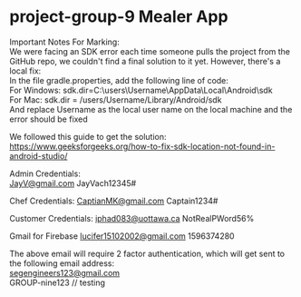 # project-group-9 Mealer App

Important Notes For Marking:  
We were facing an SDK error each time someone pulls the project from the GitHub repo, we couldn't find a final solution to it yet. However, there's a local fix:  
In the file gradle.properties, add the following line of code:  
For Windows: sdk.dir=C:\\users\\Username\\AppData\\Local\\Android\\sdk  
For Mac: sdk.dir = /users/Username/Library/Android/sdk  
And replace Username as the local user name on the local machine and the error should be fixed  
  
We followed this guide to get the solution: https://www.geeksforgeeks.org/how-to-fix-sdk-location-not-found-in-android-studio/  

Admin Credentials:  
JayV@gmail.com
JayVach12345#

Chef Credentials:
CaptianMK@gmail.com
Captain1234#

Customer Credentials:
iphad083@uottawa.ca
NotRealPWord56%

Gmail for Firebase
lucifer15102002@gmail.com
1596374280  

The above email will require 2 factor authentication, which will get sent to the following email address:  
segengineers123@gmail.com  
GROUP-nine123
// testing

